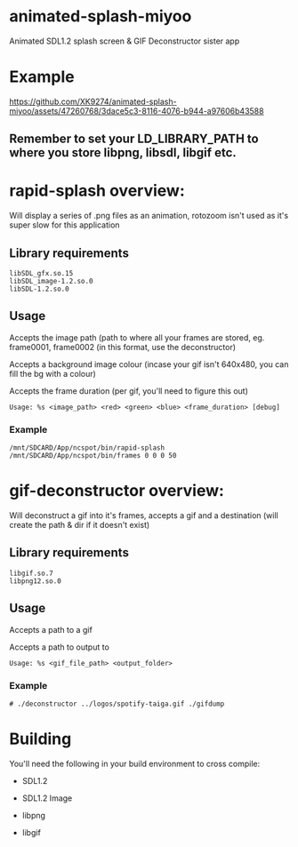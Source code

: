 # animated-splash-miyoo
Animated SDL1.2 splash screen &amp; GIF Deconstructor sister app

# Example


https://github.com/XK9274/animated-splash-miyoo/assets/47260768/3dace5c3-8116-4076-b944-a97606b43588


## Remember to set your LD_LIBRARY_PATH to where you store libpng, libsdl, libgif etc.

# rapid-splash overview:

Will display a series of .png files as an animation, rotozoom isn't used as it's super slow for this application 

 ## Library requirements
```
libSDL_gfx.so.15
libSDL_image-1.2.so.0
libSDL-1.2.so.0
```

## Usage

Accepts the image path (path to where all your frames are stored, eg. frame0001, frame0002 (in this format, use the deconstructor)

Accepts a background image colour (incase your gif isn't 640x480, you can fill the bg with a colour)

Accepts the frame duration (per gif, you'll need to figure this out)

`Usage: %s <image_path> <red> <green> <blue> <frame_duration> [debug]`

### Example
`/mnt/SDCARD/App/ncspot/bin/rapid-splash /mnt/SDCARD/App/ncspot/bin/frames 0 0 0 50 `

# gif-deconstructor overview:

Will deconstruct a gif into it's frames, accepts a gif and a destination (will create the path & dir if it doesn't exist)

## Library requirements
```
libgif.so.7
libpng12.so.0
```

## Usage
Accepts a path to a gif

Accepts a path to output to 

`Usage: %s <gif_file_path> <output_folder>`

### Example
`# ./deconstructor ../logos/spotify-taiga.gif ./gifdump`

# Building

You'll need the following in your build environment to cross compile:

- SDL1.2
- SDL1.2 Image

- libpng
- libgif


